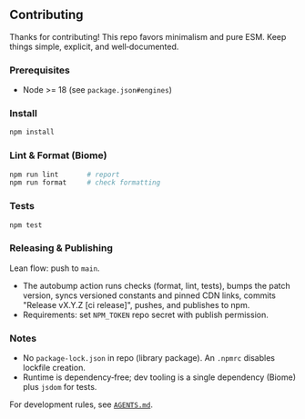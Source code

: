 ## Contributing

Thanks for contributing! This repo favors minimalism and pure ESM. Keep things simple, explicit, and well‑documented.

### Prerequisites
- Node >= 18 (see `package.json#engines`)

### Install
```sh
npm install
```

### Lint & Format (Biome)
```sh
npm run lint       # report
npm run format     # check formatting
```

### Tests
```sh
npm test
```

### Releasing & Publishing

Lean flow: push to `main`.

- The autobump action runs checks (format, lint, tests), bumps the patch version, syncs versioned constants and pinned CDN links, commits "Release vX.Y.Z [ci release]", pushes, and publishes to npm.
- Requirements: set `NPM_TOKEN` repo secret with publish permission.

### Notes
- No `package-lock.json` in repo (library package). An `.npmrc` disables lockfile creation.
- Runtime is dependency‑free; dev tooling is a single dependency (Biome) plus `jsdom` for tests.

For development rules, see [`AGENTS.md`](AGENTS.md).
